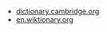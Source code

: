 * [dictionary.cambridge.org](https://dictionary.cambridge.org/dictionary/english/at-large)
* [en.wiktionary.org](https://en.wiktionary.org/wiki/at_large)
